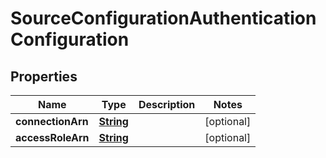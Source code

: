 

# SourceConfigurationAuthenticationConfiguration


## Properties

| Name | Type | Description | Notes |
|------------ | ------------- | ------------- | -------------|
|**connectionArn** | [**String**](String.md) |  |  [optional] |
|**accessRoleArn** | [**String**](String.md) |  |  [optional] |



